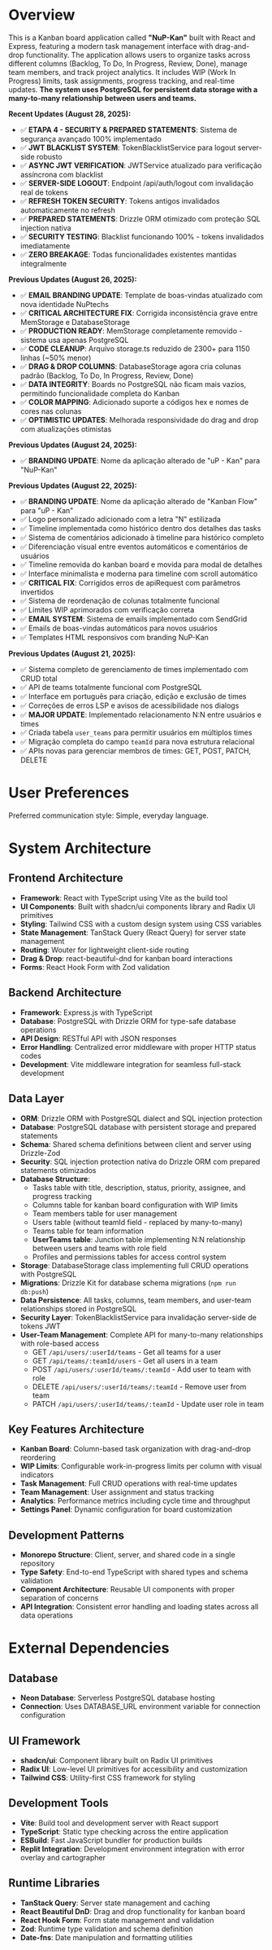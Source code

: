 # Overview

This is a Kanban board application called **"NuP-Kan"** built with React and Express, featuring a modern task management interface with drag-and-drop functionality. The application allows users to organize tasks across different columns (Backlog, To Do, In Progress, Review, Done), manage team members, and track project analytics. It includes WIP (Work In Progress) limits, task assignments, progress tracking, and real-time updates. **The system uses PostgreSQL for persistent data storage with a many-to-many relationship between users and teams.**

**Recent Updates (August 28, 2025):**
- ✅ **ETAPA 4 - SECURITY & PREPARED STATEMENTS**: Sistema de segurança avançado 100% implementado
- ✅ **JWT BLACKLIST SYSTEM**: TokenBlacklistService para logout server-side robusto  
- ✅ **ASYNC JWT VERIFICATION**: JWTService atualizado para verificação assíncrona com blacklist
- ✅ **SERVER-SIDE LOGOUT**: Endpoint /api/auth/logout com invalidação real de tokens
- ✅ **REFRESH TOKEN SECURITY**: Tokens antigos invalidados automaticamente no refresh
- ✅ **PREPARED STATEMENTS**: Drizzle ORM otimizado com proteção SQL injection nativa
- ✅ **SECURITY TESTING**: Blacklist funcionando 100% - tokens invalidados imediatamente
- ✅ **ZERO BREAKAGE**: Todas funcionalidades existentes mantidas integralmente

**Previous Updates (August 26, 2025):**
- ✅ **EMAIL BRANDING UPDATE**: Template de boas-vindas atualizado com nova identidade NuPtechs
- ✅ **CRITICAL ARCHITECTURE FIX**: Corrigida inconsistência grave entre MemStorage e DatabaseStorage
- ✅ **PRODUCTION READY**: MemStorage completamente removido - sistema usa apenas PostgreSQL
- ✅ **CODE CLEANUP**: Arquivo storage.ts reduzido de 2300+ para 1150 linhas (~50% menor)
- ✅ **DRAG & DROP COLUMNS**: DatabaseStorage agora cria colunas padrão (Backlog, To Do, In Progress, Review, Done)
- ✅ **DATA INTEGRITY**: Boards no PostgreSQL não ficam mais vazios, permitindo funcionalidade completa do Kanban
- ✅ **COLOR MAPPING**: Adicionado suporte a códigos hex e nomes de cores nas colunas
- ✅ **OPTIMISTIC UPDATES**: Melhorada responsividade do drag and drop com atualizações otimistas

**Previous Updates (August 24, 2025):**
- ✅ **BRANDING UPDATE**: Nome da aplicação alterado de "uP - Kan" para "NuP-Kan"

**Previous Updates (August 22, 2025):**
- ✅ **BRANDING UPDATE**: Nome da aplicação alterado de "Kanban Flow" para "uP - Kan"
- ✅ Logo personalizado adicionado com a letra "N" estilizada
- ✅ Timeline implementada como histórico dentro dos detalhes das tasks
- ✅ Sistema de comentários adicionado à timeline para histórico completo
- ✅ Diferenciação visual entre eventos automáticos e comentários de usuários
- ✅ Timeline removida do kanban board e movida para modal de detalhes
- ✅ Interface minimalista e moderna para timeline com scroll automático
- ✅ **CRITICAL FIX**: Corrigidos erros de apiRequest com parâmetros invertidos
- ✅ Sistema de reordenação de colunas totalmente funcional
- ✅ Limites WIP aprimorados com verificação correta
- ✅ **EMAIL SYSTEM**: Sistema de emails implementado com SendGrid
- ✅ Emails de boas-vindas automáticos para novos usuários
- ✅ Templates HTML responsivos com branding NuP-Kan

**Previous Updates (August 21, 2025):**
- ✅ Sistema completo de gerenciamento de times implementado com CRUD total
- ✅ API de teams totalmente funcional com PostgreSQL
- ✅ Interface em português para criação, edição e exclusão de times
- ✅ Correções de erros LSP e avisos de acessibilidade nos dialogs
- ✅ **MAJOR UPDATE**: Implementado relacionamento N:N entre usuários e times
- ✅ Criada tabela `user_teams` para permitir usuários em múltiplos times
- ✅ Migração completa do campo `teamId` para nova estrutura relacional
- ✅ APIs novas para gerenciar membros de times: GET, POST, PATCH, DELETE

# User Preferences

Preferred communication style: Simple, everyday language.

# System Architecture

## Frontend Architecture
- **Framework**: React with TypeScript using Vite as the build tool
- **UI Components**: Built with shadcn/ui components library and Radix UI primitives
- **Styling**: Tailwind CSS with a custom design system using CSS variables
- **State Management**: TanStack Query (React Query) for server state management
- **Routing**: Wouter for lightweight client-side routing
- **Drag & Drop**: react-beautiful-dnd for kanban board interactions
- **Forms**: React Hook Form with Zod validation

## Backend Architecture
- **Framework**: Express.js with TypeScript
- **Database**: PostgreSQL with Drizzle ORM for type-safe database operations
- **API Design**: RESTful API with JSON responses
- **Error Handling**: Centralized error middleware with proper HTTP status codes
- **Development**: Vite middleware integration for seamless full-stack development

## Data Layer
- **ORM**: Drizzle ORM with PostgreSQL dialect and SQL injection protection
- **Database**: PostgreSQL database with persistent storage and prepared statements
- **Schema**: Shared schema definitions between client and server using Drizzle-Zod
- **Security**: SQL injection protection nativa do Drizzle ORM com prepared statements otimizados
- **Database Structure**: 
  - Tasks table with title, description, status, priority, assignee, and progress tracking
  - Columns table for kanban board configuration with WIP limits
  - Team members table for user management
  - Users table (without teamId field - replaced by many-to-many)
  - Teams table for team information
  - **UserTeams table**: Junction table implementing N:N relationship between users and teams with role field
  - Profiles and permissions tables for access control system
- **Storage**: DatabaseStorage class implementing full CRUD operations with PostgreSQL
- **Migrations**: Drizzle Kit for database schema migrations (`npm run db:push`)
- **Data Persistence**: All tasks, columns, team members, and user-team relationships stored in PostgreSQL
- **Security Layer**: TokenBlacklistService para invalidação server-side de tokens JWT
- **User-Team Management**: Complete API for many-to-many relationships with role-based access
  - GET `/api/users/:userId/teams` - Get all teams for a user
  - GET `/api/teams/:teamId/users` - Get all users in a team  
  - POST `/api/users/:userId/teams/:teamId` - Add user to team with role
  - DELETE `/api/users/:userId/teams/:teamId` - Remove user from team
  - PATCH `/api/users/:userId/teams/:teamId` - Update user role in team

## Key Features Architecture
- **Kanban Board**: Column-based task organization with drag-and-drop reordering
- **WIP Limits**: Configurable work-in-progress limits per column with visual indicators
- **Task Management**: Full CRUD operations with real-time updates
- **Team Management**: User assignment and status tracking
- **Analytics**: Performance metrics including cycle time and throughput
- **Settings Panel**: Dynamic configuration for board customization

## Development Patterns
- **Monorepo Structure**: Client, server, and shared code in a single repository
- **Type Safety**: End-to-end TypeScript with shared types and schema validation
- **Component Architecture**: Reusable UI components with proper separation of concerns
- **API Integration**: Consistent error handling and loading states across all data operations

# External Dependencies

## Database
- **Neon Database**: Serverless PostgreSQL database hosting
- **Connection**: Uses DATABASE_URL environment variable for connection configuration

## UI Framework
- **shadcn/ui**: Component library built on Radix UI primitives
- **Radix UI**: Low-level UI primitives for accessibility and customization
- **Tailwind CSS**: Utility-first CSS framework for styling

## Development Tools
- **Vite**: Build tool and development server with React support
- **TypeScript**: Static type checking across the entire application
- **ESBuild**: Fast JavaScript bundler for production builds
- **Replit Integration**: Development environment integration with error overlay and cartographer

## Runtime Libraries
- **TanStack Query**: Server state management and caching
- **React Beautiful DnD**: Drag and drop functionality for kanban board
- **React Hook Form**: Form state management and validation
- **Zod**: Runtime type validation and schema definition
- **Date-fns**: Date manipulation and formatting utilities